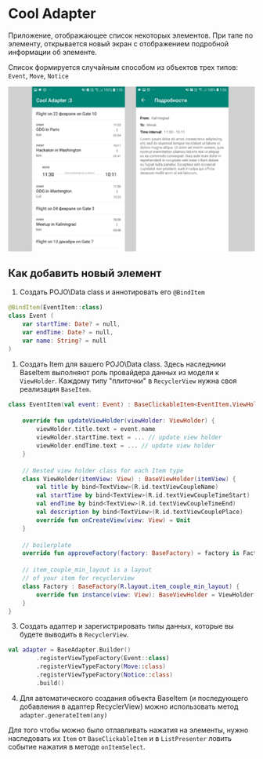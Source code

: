 # Cool Adapter

Приложение, отображающее список некоторых элементов. При тапе по элементу, открывается новый экран с отображением подробной информации об элементе.

Список формируется случайным способом из объектов трех типов: `Event`, `Move`, `Notice`

![](art.png)

## Как добавить новый элемент

1. Создать POJO\Data class и аннотировать его `@BindItem`

```kotlin
@BindItem(EventItem::class)
class Event (
    var startTime: Date? = null,
    var endTime: Date? = null,
    var name: String? = null
)
```

1. Создать Item для вашего POJO\Data class. Здесь наследники BaseItem выполняют роль провайдера данных из модели к `ViewHolder`. Каждому типу "плиточки" в `RecyclerView` нужна своя реализация `BaseItem`.

```kotlin
class EventItem(val event: Event) : BaseClickableItem<EventItem.ViewHolder>() {

    override fun updateViewHolder(viewHolder: ViewHolder) {
        viewHolder.title.text = event.name
        viewHolder.startTime.text = ... // update view holder
        viewHolder.endTime.text = ... // update view holder
    }

    // Nested view holder class for each Item type
    class ViewHolder(itemView: View) : BaseViewHolder(itemView) {
        val title by bind<TextView>(R.id.textViewCoupleName)
        val startTime by bind<TextView>(R.id.textViewCoupleTimeStart)
        val endTime by bind<TextView>(R.id.textViewCoupleTimeEnd)
        val description by bind<TextView>(R.id.textViewCouplePlace)
        override fun onCreateView(view: View) = Unit
    }

    // boilerplate
    override fun approveFactory(factory: BaseFactory) = factory is Factory

    // item_couple_min_layout is a layout 
    // of your item for recyclerview
    class Factory : BaseFactory(R.layout.item_couple_min_layout) {
        override fun instance(view: View): BaseViewHolder = ViewHolder(view)
    }
}
```

3. Создать адаптер и зарегистрировать типы данных, которые вы будете выводить в `RecyclerView`.

```kotlin
val adapter = BaseAdapter.Builder()
        .registerViewTypeFactory(Event::class)
        .registerViewTypeFactory(Move::class)
        .registerViewTypeFactory(Notice::class)
        .build()
```

4. Для автоматического создания объекта BaseItem (и последующего добавления в адаптер RecyclerView) можно использовать метод `adapter.generateItem(any)`

Для того чтобы можно было отлавливать нажатия на элементы, нужно наследовать их `Item` от `BaseClickableItem` и в `ListPresenter` ловить событие нажатия в методе `onItemSelect`.